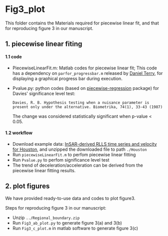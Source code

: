 
# Fig3_plot
This folder contains the Materials required for piecewise linear fit, and that for reproducing figure 3 in our manuscript.

## 1. piecewise linear fiting

#### 1.1 code
- PiecewiseLinearFit.m: Matlab codes for piecewise linear fit; This code has a dependency on `parfor_progressbar.m` released by [Daniel Terry](https://ww2.mathworks.cn/matlabcentral/fileexchange/53773-parfor_progressbar), for displaying a graphical progress bar during execution.
 
- Pvalue.py: python codes (based on [piecewise-regression](https://github.com/chasmani/piecewise-regression) package) for Davies' significance level test:
  <pre><code>Davies, R. B. Hypothesis testing when a nuisance parameter is present only under the alternative. Biometrika, 74(1), 33-43 (1987)</code></pre>
  The change was considered statistically significant when p-value < 0.05.

#### 1.2 workflow
- Download example data: [InSAR-derived RLLS time series and velocity for Houston](https://drive.google.com/file/d/1376MdRwcObZUmJIERmbbKt5uXZDObeoO/view?usp=sharing), and unzipped the downloaded file to path `./Houston`
- Run `piecewiseLinearFit.m` to perfom piecewise linear fitting
- Run `Pvalue.py` to perfom significance level test
- The trend of deceleration/acceleration can be derived from the piecewise linear fitting results.

## 2. plot figures
We have provided ready-to-use data and codes to plot figure3. 

Steps for reproducing figure 3 in our manuscript:
- Unzip `../Regional_boundary.zip`
- Run `Fig3_ab_plot.py` to generate figure 3(a) and 3(b)
- Run `Fig3_c_plot.m` in matlab software to generate figure 3(c)
